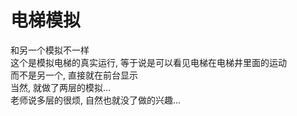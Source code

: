 电梯模拟
=

和另一个模拟不一样</br>
这个是模拟电梯的真实运行, 等于说是可以看见电梯在电梯井里面的运动</br>
而不是另一个, 直接就在前台显示</br>
当然, 就做了两层的模拟...</br>
老师说多层的很烦, 自然也就没了做的兴趣...</br>